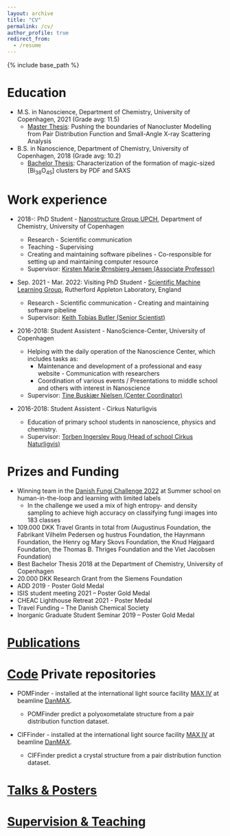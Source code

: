 ```yaml
---
layout: archive
title: "CV"
permalink: /cv/
author_profile: true
redirect_from:
  - /resume
---
```


{% include base_path %}

Education
======
* M.S. in Nanoscience, Department of Chemistry, University of Copenhagen, 2021 (Grade avg: 11.5)
  * [Master Thesis](../files/MasterThesis.pdf): Pushing the boundaries of Nanocluster Modelling from Pair Distribution Function and Small-Angle X-ray Scattering Analysis
* B.S. in Nanoscience, Department of Chemistry, University of Copenhagen, 2018 (Grade avg: 10.2)
  * [Bachelor Thesis](../files/BachelorThesis.pdf): Characterization of the formation of magic-sized [Bi<sub>38</sub>O<sub>45</sub>] clusters by PDF and SAXS

Work experience
======
* 2018-: PhD Student - [Nanostructure Group UPCH](https://nanostructure-cph.com/), Department of Chemistry, University of Copenhagen
    * Research - Scientific communication
    * Teaching - Supervising
    * Creating and maintaining software pibelines - Co-responsible for setting up and maintaining computer resource
  * Supervisor: [Kirsten Marie Ørnsbjerg Jensen (Associate Professor)](https://chem.ku.dk/ansatte/alle/?pure=en/persons/540779)

* Sep. 2021 - Mar. 2022: Visiting PhD Student - [Scientific Machine Learning Group](https://www.scd.stfc.ac.uk/Pages/Scientific-Machine-Learning.aspx), Rutherford Appleton Laboratory, England
    * Research - Scientific communication - Creating and maintaining software pibeline
  * Supervisor: [Keith Tobias Butler (Senior Scientist)](https://www.scd.stfc.ac.uk/Pages/Keith-Butler.aspx)

* 2016-2018: Student Assistent - NanoScience-Center, University of Copenhagen
    * Helping with the daily operation of the Nanoscience Center, which includes tasks as:
      * Maintenance and development of a professional and easy website - Communication with researchers
      * Coordination of various events / Presentations to middle school and others with interest in Nanoscience
  * Supervisor: [Tine Buskjær Nielsen (Center Coordinator)](https://nano.ku.dk/english/contact/)
  
* 2016-2018: Student Assistent - Cirkus Naturligvis
    * Education of primary school students in nanoscience, physics and chemistry.
  * Supervisor: [Torben Ingerslev Roug (Head of school Cirkus Naturligvis)](https://www.linkedin.com/in/torbeningerslevroug/?originalSubdomain=dk)

Prizes and Funding
======
* Winning team in the [Danish Fungi Challenge 2022](https://human-in-the-loop.compute.dtu.dk/challenge/) at Summer school on human-in-the-loop and learning with limited labels 
  * In the challenge we used a mix of high entropy- and density sampling to achieve high accuracy on classifying fungi images into 183 classes
* 109.000 DKK Travel Grants in total from (Augustinus Foundation, the Fabrikant Vilhelm Pedersen og hustrus Foundation, the Haynmann Foundation, the Henry og Mary Skovs Foundation, the Knud Højgaard Foundation, the Thomas B. Thriges Foundation and the Viet Jacobsen Foundation) 
* Best Bachelor Thesis 2018 at the Department of Chemistry, University of Copenhagen
* 20.000 DKK Research Grant from the Siemens Foundation
* ADD 2019 - Poster Gold Medal
* ISIS student meeting 2021 – Poster Gold Medal
* CHEAC Lighthouse Retreat 2021 - Poster Medal
* Travel Funding – The Danish Chemical Society
* Inorganic Graduate Student Seminar 2019 – Poster Gold Medal

[Publications](https://scholar.google.com/citations?user=uQY14MjfYsIC&hl=da&oi=ao)
======

[Code](https://github.com/AndySAnker)
Private repositories
======
* POMFinder - installed at the international light source facility [MAX IV](https://www.maxiv.lu.se/) at beamline [DanMAX](https://www.maxiv.lu.se/beamlines-accelerators/beamlines/danmax/).
  * POMFinder predict a polyoxometalate structure from a pair distribution function dataset.

* CIFFinder - installed at the international light source facility [MAX IV](https://www.maxiv.lu.se/) at beamline [DanMAX](https://www.maxiv.lu.se/beamlines-accelerators/beamlines/danmax/).
  * CIFFinder predict a crystal structure from a pair distribution function dataset.

[Talks & Posters](https://andySAnker.github.io/talks/)
======

[Supervision & Teaching](https://andySAnker.github.io/teaching/)
======

<!--
Publications
======
  <ul>{% for post in site.publications %}
    {% include archive-single-cv.html %}
  {% endfor %}</ul>
  
Talks
======
  <ul>{% for post in site.talks %}
    {% include archive-single-talk-cv.html %}
  {% endfor %}</ul>
  
Teaching
======
  <ul>{% for post in site.teaching %}
    {% include archive-single-cv.html %}
  {% endfor %}</ul>

-->
  

